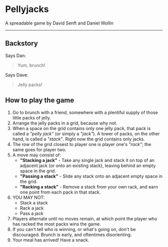 # Pellyjacks

A spreadable game by David Senft and Daniel Wollin

* * *

## Backstory ##

Says Dan:

> Yum, brunch!

Says Dave:

> Jelly packs!

## How to play the game ##

1.	Go to brunch with a friend, somewhere with a plentiful 
	supply of those little packs of jelly.
2.	Arrange the jelly packs in a grid, because why not.
3.	When a space on the grid contains only one jelly pack, that
	pack is called a *"pelly jack"* (or simply a *"jack"*). A 
	tower of packs, on the other hand, is called a *"stack"*. 
	Right now the grid contains only jacks.
4.	The row of the grid closest to player one is player 
	one's *"rack"*; the same goes for player two.
5.	A move may consist of:
	- <b>"Stacking a jack"</b> - Take any single jack and stack 
	it on top of an adjacent jack (or onto an existing stack),
	leaving behind an empty space in the grid.
	- <b>"Passing a stack"</b> - Slide any stack onto an 
	adjacent empty space in the grid.
	- <b>"Racking a stack"</b> - Remove a stack from your own 
	rack, and earn one point from each pack in that stack.
6.	YOU MAY NOT:
	- Stack a stack
	- Rack a jack
	- Pass a jack
7.	Players alternate until no moves remain, at which point the 
	player who has racked the most packs wins the game.
8.	If you can't tell who is winning, or what's going on, don't
	be discouraged. Brunch is early, and oftentimes disorienting.
9.	Your meal has arrived! Have a snack.





